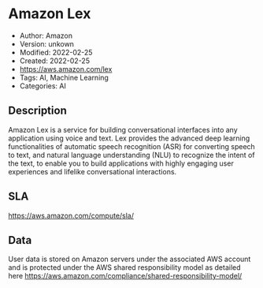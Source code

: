# Amazon Lex

* Author: Amazon
* Version: unkown
* Modified: 2022-02-25
* Created: 2022-02-25
* <https://aws.amazon.com/lex>
* Tags: AI, Machine Learning
* Categories: AI

## Description

Amazon Lex is a service for building conversational interfaces into any application using voice and text. Lex provides the advanced deep learning functionalities of automatic speech recognition (ASR) for converting speech to text, and natural language understanding (NLU) to recognize the intent of the text, to enable you to build applications with highly engaging user experiences and lifelike conversational interactions.

## SLA

https://aws.amazon.com/compute/sla/

## Data

User data is stored on Amazon servers under the associated AWS account and is protected under the AWS shared responsibility model as detailed here https://aws.amazon.com/compliance/shared-responsibility-model/
